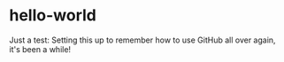 # hello-world
Just a test: Setting this up to remember how to use GitHub all over again, it's been a while!
